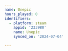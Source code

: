 ```yaml
---
name: Unepic
hours_played: 0
identifiers:
  - platform: steam
    appid: '233980'
    name: Unepic
    synced_on: '2024-07-04'

---
```

